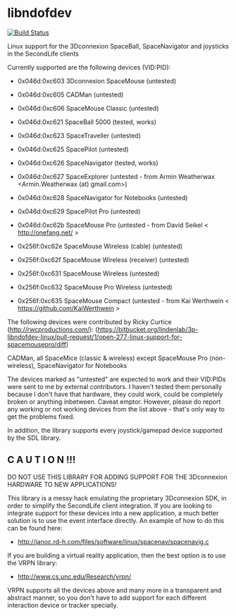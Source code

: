 libndofdev
==========

[![Build Status](https://travis-ci.org/janoc/libndofdev.svg?branch=master)](https://travis-ci.org/janoc/libndofdev)

Linux support for the 3Dconnexion SpaceBall, SpaceNavigator and joysticks in the SecondLife clients

Currently supported are the following devices (VID:PID):

  * 0x046d:0xc603   3Dconnexion SpaceMouse (untested)
  * 0x046d:0xc605   CADMan (untested)
  * 0x046d:0xc606   SpaceMouse Classic (untested)
  * 0x046d:0xc621   SpaceBall 5000 (tested, works)
  * 0x046d:0xc623   SpaceTraveller (untested)
  * 0x046d:0xc625   SpacePilot (untested)
  * 0x046d:0xc626   SpaceNavigator (tested, works)
  * 0x046d:0xc627   SpaceExplorer (untested - from Armin Weatherwax <Armin.Weatherwax (at) gmail.com>)
  * 0x046d:0xc628   SpaceNavigator for Notebooks (untested)
  * 0x046d:0xc629   SpacePilot Pro (untested)
  * 0x046d:0xc62b   SpaceMouse Pro (untested - from David Seikel < http://onefang.net/ >

  * 0x256f:0xc62e   SpaceMouse Wireless (cable) (untested)
  * 0x256f:0xc62f   SpaceMouse Wireless (receiver) (untested)
  * 0x256f:0xc631   SpaceMouse Wireless (untested)
  * 0x256f:0xc632   SpaceMouse Pro Wireless (untested)
  * 0x256f:0xc635   SpaceMouse Compact (untested - from Kai Werthwein < https://github.com/KaiWerthwein >

The following devices were contributed by Ricky Curtice (http://rwcproductions.com/):
(https://bitbucket.org/lindenlab/3p-libndofdev-linux/pull-request/1/open-277-linux-support-for-spacemousepro/diff)

CADMan, all SpaceMice (classic & wireless) except SpaceMouse Pro (non-wireless), SpaceNavigator for Notebooks

The devices marked as "untested" are expected to work and their VID:PIDs were sent to me by external contributors. I haven't tested them personally because I don't have that hardware, they could work, could be completely broken or anything inbetween. Caveat emptor. However, please do report any working or not working devices from the list above - that's only way to get the problems fixed.

In addition, the library supports every joystick/gamepad device supported by the SDL library.


C A U T I O N !!!
-----------------

DO NOT USE THIS LIBRARY FOR ADDING SUPPORT FOR THE 3Dconnexion HARDWARE TO NEW APPLICATIONS!

This library is a messy hack emulating the proprietary 3Dconnexion SDK, in order to simplify the SecondLife
client integration. If you are looking to integrate support for these devices into a new application,
a much better solution is to use the event interface directly. An example of how to do this can be found
here:
  * http://janoc.rd-h.com/files/software/linux/spacenav/spacenavig.c

If you are building a virtual reality application, then the best option is to use the VRPN library:
  * http://www.cs.unc.edu/Research/vrpn/

VRPN supports all the devices above and many more in a transparent and abstract manner, so you don't have
to add support for each different interaction device or tracker specially.
